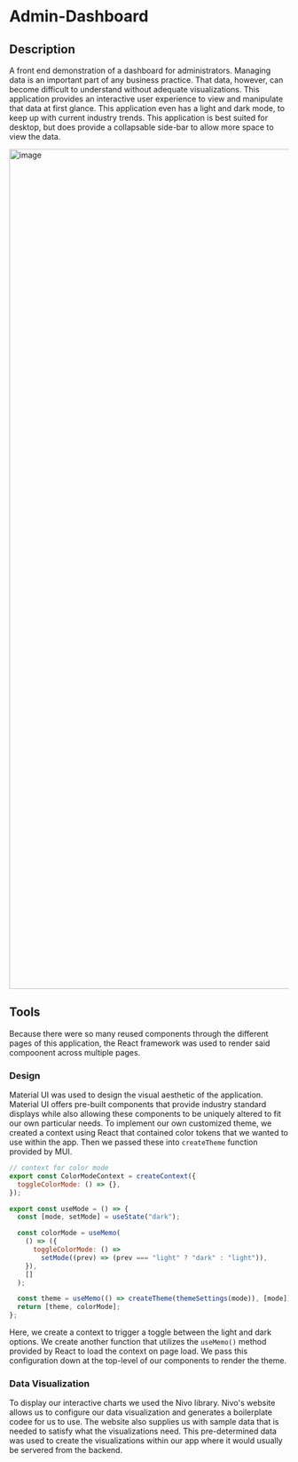 # Admin-Dashboard

 ## Description
 A front end demonstration of a dashboard for administrators. Managing data is an important part of any business practice. That data, however, can become difficult to understand without adequate visualizations.  This application provides an interactive user experience to view and manipulate that data at first glance. This application even has a light and dark mode, to keep up with current industry trends. This application is best suited for desktop, but does provide a collapsable side-bar to allow more space to view the data.
 
 <img width="1511" alt="image" src="https://user-images.githubusercontent.com/86696492/207755775-50ece484-5b4d-44f0-91b1-cb83590d135a.png">

 
 ## Tools
Because there were so many reused components through the different pages of this application, the React framework was used to render said compoonent across multiple pages.    
### Design
Material UI was used to design the visual aesthetic of the application. Material UI offers pre-built components that provide industry standard displays while also allowing these components to be uniquely altered to fit our own particular needs. To implement our own customized theme, we created a context using React that contained color tokens that we wanted to use within the app. Then we passed these into `createTheme` function provided by MUI.

```javascript
// context for color mode
export const ColorModeContext = createContext({
  toggleColorMode: () => {},
});

export const useMode = () => {
  const [mode, setMode] = useState("dark");

  const colorMode = useMemo(
    () => ({
      toggleColorMode: () =>
        setMode((prev) => (prev === "light" ? "dark" : "light")),
    }),
    []
  );

  const theme = useMemo(() => createTheme(themeSettings(mode)), [mode]);
  return [theme, colorMode];
};
```
Here, we create a context to trigger a toggle between the light and dark options. We create another function that utilizes the `useMemo()` method provided by React to load the context on page load. We pass this configuration down at the top-level of our components to render the theme.  

### Data Visualization
To display our interactive charts we used the Nivo library. Nivo's website allows us to configure our data visualization and generates a boilerplate codee for us to use. The website also supplies us with sample data that is needed to satisfy what the visualizations need. This pre-determined data was used to create the visualizations within our app where it would usually be servered from the backend. 

